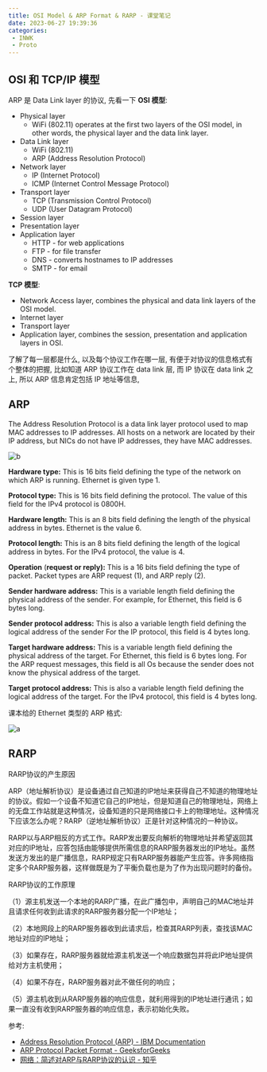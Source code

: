 ```yaml
---
title: OSI Model & ARP Format & RARP - 课堂笔记
date: 2023-06-27 19:39:36
categories:
 - INWK
 - Proto
---
```


## OSI 和 TCP/IP 模型

ARP 是 Data Link layer 的协议, 先看一下 **OSI 模型**:

- Physical layer
  - WiFi (802.11) operates at the first two layers of the OSI model, in other words, the physical layer and the data link layer. 
- Data Link layer
  - WiFi (802.11) 
  - ARP (Address Resolution Protocol)
- Network layer
  - IP (Internet Protocol)
  - ICMP (Internet Control Message Protocol)
- Transport layer
  - TCP (Transmission Control Protocol) 
  - UDP (User Datagram Protocol)
- Session layer
- Presentation layer
- Application layer 
  - HTTP - for web applications
  - FTP - for file transfer
  - DNS - converts hostnames to IP addresses
  - SMTP - for email

**TCP 模型**:

- Network Access layer, combines the physical and data link layers of the OSI model.
- Internet layer
- Transport layer
- Application layer, combines the session, presentation and application layers in OSI.

了解了每一层都是什么, 以及每个协议工作在哪一层, 有便于对协议的信息格式有个整体的把握, 比如知道 ARP 协议工作在 data link 层, 而 IP 协议在 data link 之上, 所以 ARP 信息肯定包括 IP 地址等信息, 

## ARP

The Address Resolution Protocol is a data link layer protocol used to map MAC addresses to IP addresses. All hosts on a network are located by their IP address, but NICs do not have IP addresses, they have MAC addresses.

![b](b.png)

**Hardware type:** This is 16 bits field defining the type of the network on which ARP is running. Ethernet is given type 1. 

**Protocol type:** This is 16 bits field defining the protocol. The value of this field for the IPv4 protocol is 0800H.

**Hardware length:** This is an 8 bits field defining the length of the physical address in bytes. Ethernet is the value 6.

**Protocol length:** This is an 8 bits field defining the length of the logical address in bytes. For the IPv4 protocol, the value is 4.

**Operation** (**request or reply):** This is a 16 bits field defining the type of packet. Packet types are ARP request (1), and ARP reply (2).

**Sender hardware address:** This is a variable length field defining the physical address of the sender. For example, for Ethernet, this field is 6 bytes long.

**Sender protocol address:** This is also a variable length field defining the logical address of the sender For the IP protocol, this field is 4 bytes long.

**Target hardware address:** This is a variable length field defining the physical address of the target. For Ethernet, this field is 6 bytes long. For the ARP request messages, this field is all Os because the sender does not know the physical address of the target.

**Target protocol address:** This is also a variable length field defining the logical address of the target. For the IPv4 protocol, this field is 4 bytes long.

课本给的 Ethernet 类型的 ARP 格式:

![a](a.png)

## RARP

RARP协议的产生原因

ARP（地址解析协议）是设备通过自己知道的IP地址来获得自己不知道的物理地址的协议。假如一个设备不知道它自己的IP地址，但是知道自己的物理地址，网络上的无盘工作站就是这种情况，设备知道的只是网络接口卡上的物理地址。这种情况下应该怎么办呢？RARP（逆地址解析协议）正是针对这种情况的一种协议。

RARP以与ARP相反的方式工作。RARP发出要反向解析的物理地址并希望返回其对应的IP地址，应答包括由能够提供所需信息的RARP服务器发出的IP地址。虽然发送方发出的是广播信息，RARP规定只有RARP服务器能产生应答。许多网络指定多个RARP服务器，这样做既是为了平衡负载也是为了作为出现问题时的备份。

RARP协议的工作原理

（1）源主机发送一个本地的RARP广播，在此广播包中，声明自己的MAC地址并且请求任何收到此请求的RARP服务器分配一个IP地址；

（2）本地网段上的RARP服务器收到此请求后，检查其RARP列表，查找该MAC地址对应的IP地址；

（3）如果存在，RARP服务器就给源主机发送一个响应数据包并将此IP地址提供给对方主机使用；

（4）如果不存在，RARP服务器对此不做任何的响应；

（5）源主机收到从RARP服务器的响应信息，就利用得到的IP地址进行通讯；如果一直没有收到RARP服务器的响应信息，表示初始化失败。

参考:

- [Address Resolution Protocol (ARP) - IBM Documentation](https://www.ibm.com/docs/en/zos-basic-skills?topic=3-address-resolution-protocol-arp)
- [ARP Protocol Packet Format - GeeksforGeeks](https://www.geeksforgeeks.org/arp-protocol-packet-format/)
- [网络：简述对ARP与RARP协议的认识 - 知乎](https://zhuanlan.zhihu.com/p/107445582)